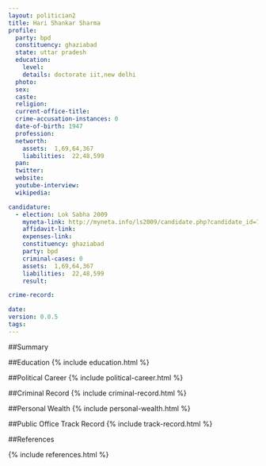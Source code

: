 ```yaml
---
layout: politician2
title: Hari Shankar Sharma
profile: 
  party: bpd
  constituency: ghaziabad
  state: uttar pradesh
  education: 
    level: 
    details: doctorate iit,new delhi
  photo: 
  sex: 
  caste: 
  religion: 
  current-office-title: 
  crime-accusation-instances: 0
  date-of-birth: 1947
  profession: 
  networth: 
    assets:  1,69,64,367
    liabilities:  22,48,599
  pan: 
  twitter: 
  website: 
  youtube-interview: 
  wikipedia: 

candidature: 
  - election: Lok Sabha 2009
    myneta-link: http://myneta.info/ls2009/candidate.php?candidate_id=7741
    affidavit-link: 
    expenses-link: 
    constituency: ghaziabad 
    party: bpd
    criminal-cases: 0
    assets:  1,69,64,367
    liabilities:  22,48,599
    result:  

crime-record: 

date: 
version: 0.0.5
tags: 
---
```

##Summary


##Education
{% include education.html %}


##Political Career
{% include political-career.html %}


##Criminal Record
{% include criminal-record.html %}


##Personal Wealth
{% include personal-wealth.html %}


##Public Office Track Record
{% include track-record.html %}


##References


{% include references.html %}